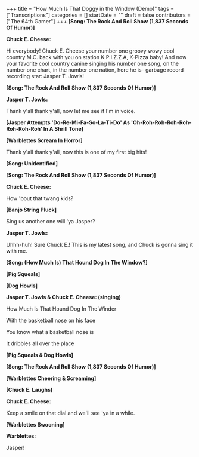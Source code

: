 +++
title = "How Much Is That Doggy in the Window (Demo)"
tags = ["Transcriptions"]
categories = []
startDate = ""
draft = false
contributors = ["The 64th Gamer"]
+++
**[Song: The Rock And Roll Show (1,837 Seconds Of Humor)]**


**Chuck E. Cheese:**

Hi everybody! Chuck E. Cheese your number one groovy wowy cool country M.C. back with you on station K.P.I.Z.Z.A, K-Pizza baby! And now your favorite cool country canine singing his number one song, on the number one chart, in the number one nation, here he is- garbage record recording star: Jasper T. Jowls!

**[Song: The Rock And Roll Show (1,837 Seconds Of Humor)]**


**Jasper T. Jowls:**

Thank y'all thank y'all, now let me see if I'm in voice.

**[Jasper Attempts 'Do-Re-Mi-Fa-So-La-Ti-Do' As 'Oh-Roh-Roh-Roh-Roh-Roh-Roh-Roh' In A Shrill Tone]**

**[Warblettes Scream In Horror]**


Thank y'all thank y'all, now this is one of my first big hits!

**[Song: Unidentified]**


**[Song: The Rock And Roll Show (1,837 Seconds Of Humor)]**


**Chuck E. Cheese:**

How 'bout that twang kids?

**[Banjo String Pluck]**


Sing us another one will 'ya Jasper?

**Jasper T. Jowls:**

Uhhh-huh! Sure Chuck E.! This is my latest song, and Chuck is gonna sing it with me.

**[Song: (How Much Is) That Hound Dog In The Window?]**


**[Pig Squeals]**


**[Dog Howls]**


**Jasper T. Jowls & Chuck E. Cheese: (singing)**

How Much Is That Hound Dog In The Winder

With the basketball nose on his face

You know what a basketball nose is

It dribbles all over the place

**[Pig Squeals & Dog Howls]**


**[Song: The Rock And Roll Show (1,837 Seconds Of Humor)]**


**[Warblettes Cheering & Screaming]**


**[Chuck E. Laughs]**


**Chuck E. Cheese:**

Keep a smile on that dial and we'll see 'ya in a while.

**[Warblettes Swooning]**


**Warblettes:**

Jasper!
